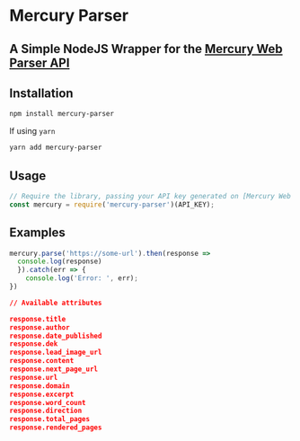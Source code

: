 # Mercury Parser

## A Simple NodeJS Wrapper for the [Mercury Web Parser API](https://mercury.postlight.com/web-parser/)

## Installation

```bash
npm install mercury-parser
```

If using `yarn`

```bash
yarn add mercury-parser
```

## Usage

```js
// Require the library, passing your API key generated on [Mercury Web Parser API](https://mercury.postlight.com/web-parser/)  dashboard
const mercury = require('mercury-parser')(API_KEY);
```
## Examples

```javascript
mercury.parse('https://some-url').then(response =>
  console.log(response)
  }).catch(err => {
    console.log('Error: ', err);
})
```

```json
// Available attributes 

response.title
response.author
response.date_published
response.dek
response.lead_image_url
response.content
response.next_page_url
response.url
response.domain
response.excerpt
response.word_count
response.direction
response.total_pages
response.rendered_pages
```
